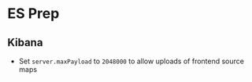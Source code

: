 # ES Prep

## Kibana

* Set `server.maxPayload` to `2048000` to allow uploads of frontend source maps